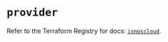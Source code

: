 # `provider`

Refer to the Terraform Registry for docs: [`ionoscloud`](https://registry.terraform.io/providers/ionos-cloud/ionoscloud/6.4.13/docs).
